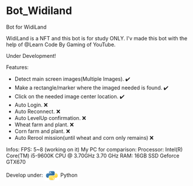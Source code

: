 # Bot_Widiland
Bot for WidiLand

WidiLand is a NFT and this bot is for study ONLY.
I'v made this bot with the help of @Learn Code By Gaming of YouTube.

Under Development!

Features:
  - Detect main screen images(Multiple Images). :heavy_check_mark:
  - Make a rectangle/marker where the imaged needed is found. :heavy_check_mark:
  - Click on the needed image center location. :heavy_check_mark:
  - Auto Login. :x:
  - Auto Reconnect. :x:
  - Auto LevelUp confirmation. :x:
  - Wheat farm and plant. :x:
  - Corn farm and plant. :x:
  - Auto Rerool mission(until wheat and corn only remains) :x:
  
  
  
  
Infos:
FPS: 5~8 (working on it)
My PC for comparison:
Processor: Intel(R) Core(TM) i5-9600K CPU @ 3.70GHz   3.70 GHz
RAM: 16GB
SSD
Geforce GTX670

Develop under:    <img align="center" height="30" width="40" src="https://raw.githubusercontent.com/devicons/devicon/master/icons/python/python-original.svg"> Python


